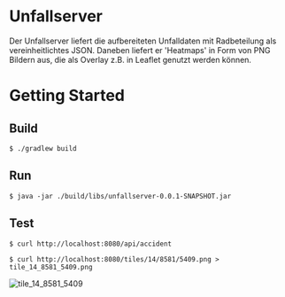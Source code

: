 # Unfallserver

Der Unfallserver liefert die aufbereiteten Unfalldaten mit Radbeteilung als vereinheitlichtes JSON.
Daneben liefert er 'Heatmaps' in Form von PNG Bildern aus, die als Overlay z.B. in Leaflet genutzt werden können.

# Getting Started

## Build 

```
$ ./gradlew build
```

## Run 
```
$ java -jar ./build/libs/unfallserver-0.0.1-SNAPSHOT.jar
```

## Test
```
$ curl http://localhost:8080/api/accident
```

```
$ curl http://localhost:8080/tiles/14/8581/5409.png > tile_14_8581_5409.png
```

![tile_14_8581_5409](https://github.com/codeforbielefeld/radentscheid/tree/master/unfallserver/documentation/tile_14_8581_5409.png)
